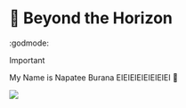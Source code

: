  <h1>🚀 Beyond the Horizon </h1>

:godmode:
> [!IMPORTANT] 
> My Name is Napatee Burana EIEIEIEIEIEIEIEI 🎈

<div style="display: flex; flex-direction: rows;">
 <img class="img" src="https://github-readme-stats.vercel.app/api/top-langs/?username=sunokuzu-lnwza-007&theme=shades-of-purple&show_icons=true&hide_border=true&layout=compact" />
</div>
<!--
**sunokuzu-lnwza-007/sunokuzu-lnwza-007** is a ✨ _special_ ✨ repository because its `README.md` (this file) appears on your GitHub profile.

Here are some ideas to get you started:

- 🔭 I’m currently working on ...
- 🌱 I’m currently learning ...
- 👯 I’m looking to collaborate on ...
- 🤔 I’m looking for help with ...
- 💬 Ask me about ...
- 📫 How to reach me: ...
- 😄 Pronouns: ...
- ⚡ Fun fact: ...
-->
